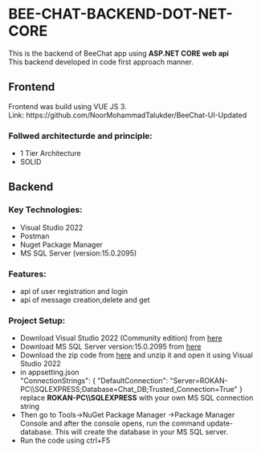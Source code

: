 # BEE-CHAT-BACKEND-DOT-NET-CORE


This is the backend of BeeChat app using <b>ASP.NET CORE web api</b><br>
This backend developed in code first approach manner.
<h2>Frontend </h2>
Frontend was build using VUE JS 3. <br> Link: https://github.com/NoorMohammadTalukder/BeeChat-UI-Updated
<h3>Follwed architecturde and principle: </h3>
<ul>
  <li>1 Tier Architecture</li>
  <li>SOLID</li>
</ul>
<h2>Backend </h2>
<h3>Key Technologies: </h3>
<ul>
  <li>Visual Studio 2022 </li>
  <li>Postman</li>
  <li>Nuget Package Manager</li>
  <li>MS SQL Server (version:15.0.2095)</li>
</ul>

<h3>Features: </h3>
<ul>
  <li>api of user registration and login</li>
  <li>api of message creation,delete and get</li>
</ul>

<h3>Project Setup: </h3>
<ul>
  <li>Download Visual Studio 2022 (Community edition) from <a href="https://visualstudio.microsoft.com/vs/community/">here</a> </li>
  <li>Download MS SQL Server version:15.0.2095 from <a href="https://sqlserverbuilds.blogspot.com/2019/01/sql-server-2019-versions.html">here</a></li>

  <li>Download the zip code from <a href="https://github.com/NoorMohammadTalukder/BEE-CHAT-BACKEND-DOT-NET-CORE/archive/refs/heads/master.zip">here</a> and unzip it          and open it using Visual Studio 2022  </li>
  <li>  in appsetting.json <br>
       "ConnectionStrings": {
        "DefaultConnection": "Server=ROKAN-PC\\SQLEXPRESS;Database=Chat_DB;Trusted_Connection=True"
      }
      <br>
      replace <b>ROKAN-PC\\SQLEXPRESS</b> with your own MS SQL connection string
  </li>
  
  <li>Then go to Tools->NuGet Package Manager ->Package Manager Console and after the console opens, run the command update-database. This will create the database in      your MS SQL server.
  </li>
  
  <li>Run the code using ctrl+F5 </li>
  
</ul>
